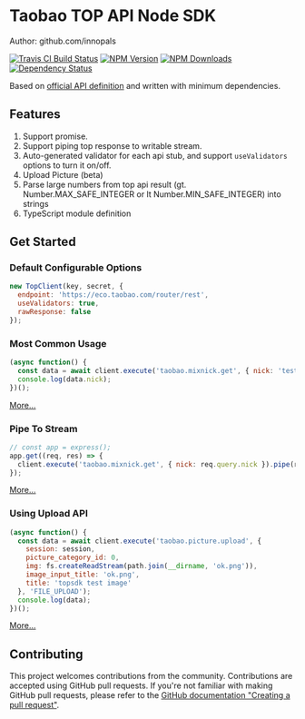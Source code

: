# Taobao TOP API Node SDK

Author: github.com/innopals

[![Travis CI Build Status](https://img.shields.io/travis/mbxc/node-topsdk/master.svg)](http://travis-ci.org/mbxc/node-topsdk)
[![NPM Version](https://img.shields.io/npm/v/topsdk.svg)](https://npmjs.org/package/topsdk)
[![NPM Downloads](https://img.shields.io/npm/dm/topsdk.svg)](https://npmjs.org/package/topsdk)
[![Dependency Status](https://david-dm.org/mbxc/node-topsdk.svg)](https://david-dm.org/mbxc/node-topsdk)

Based on [official API definition](http://open.taobao.com/doc2/api_list.htm) and written with minimum dependencies.

## Features

1. Support promise.
2. Support piping top response to writable stream.
3. Auto-generated validator for each api stub, and support `useValidators` options to turn it on/off.
4. Upload Picture (beta)
5. Parse large numbers from top api result (gt. Number.MAX_SAFE_INTEGER or lt Number.MIN_SAFE_INTEGER) into strings
6. TypeScript module definition

## Get Started

### Default Configurable Options

```js
new TopClient(key, secret, {
  endpoint: 'https://eco.taobao.com/router/rest',
  useValidators: true,
  rawResponse: false
});
```

### Most Common Usage

```js
(async function() {
  const data = await client.execute('taobao.mixnick.get', { nick: 'test' });
  console.log(data.nick);
})();
```

[More...](https://github.com/mbxc/node-topsdk/blob/master/test/basic.js)

### Pipe To Stream

```js
// const app = express();
app.get((req, res) => {
  client.execute('taobao.mixnick.get', { nick: req.query.nick }).pipe(res);
});
```

[More...](https://github.com/mbxc/node-topsdk/blob/master/test/pipe.js)

### Using Upload API

```js
(async function() {
  const data = await client.execute('taobao.picture.upload', {
    session: session,
    picture_category_id: 0,
    img: fs.createReadStream(path.join(__dirname, 'ok.png')),
    image_input_title: 'ok.png',
    title: 'topsdk test image'
  }, 'FILE_UPLOAD');
  console.log(data);
})();
```

[More...](https://github.com/mbxc/node-topsdk/blob/master/test/file-upload.js)

## Contributing

This project welcomes contributions from the community. Contributions are accepted using GitHub pull requests. If you're not familiar with making GitHub pull requests, please refer to the [GitHub documentation "Creating a pull request"](https://help.github.com/articles/creating-a-pull-request/).

